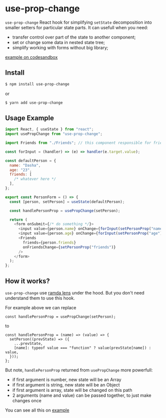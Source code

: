 # use-prop-change
`use-prop-change` React hook for simplifying `setState` decomposition into smaller setters for particular state parts.
It can usefull when you need:
- transfer control over part of the state to another component;
- set or change some data in nested state tree;
- simplify working with forms without big library;

[example on codesandbox](https://codesandbox.io/s/use-prop-change-example-n2lrr?file=/src/containers/UserForm.tsx)

## Install

```sh
$ npm install use-prop-change
```
or

```sh
$ yarn add use-prop-change
```

## Usage Example
```javascript
import React, { useState } from "react";
import usePropChange from "use-prop-change";

import Friends from "./Friends"; // this component responsible for friends field

const forInput = (handler) => (e) => handler(e.target.value);

const defaultPerson = {
  name: "Dasha",
  age: "23",
  friends: [
    /* whatever here */
  ],
};

export const PersonForm = () => {
  const [person, setPerson] = useState(defaultPerson);

  const handlePersonProp = usePropChange(setPerson);

  return (
    <form onSubmit={/* do something */}>
      <input value={person.name} onChange={forInput(setPersonProp("name"))} />
      <input value={person.age} onChange={forInput(setPersonProp("age"))} />
      <Friends
        friends={person.friends}
        onFriendsChange={setPersonProp("friends")}
      />
    </form>
  );
};
```

## How it works?
`use-prop-change` use [ramda lens](https://ramdajs.com/docs/#lens) under the hood.
But you don't need understand them to use this hook.

For example above we can replace
```
const handlePersonProp = usePropChange(setPerson);
```
to
```
const handlePersonProp = (name) => (value) => {
  setPerson((prevState) => ({
    ...prevState,
    [name]: typeof value === "function" ? value(prevState[name]) : value,
  }));
};
```
But note, `handlePersonProp` returned from `usePropChange` more powerfull:
- if first argument is number, new state will be an Array
- if first argument is string, new state will be an Object
- if first argument is array, state will be changed on this path
- 2 arguments (name and value) can be passed together, to just make changes once

You can see all this on [example](https://codesandbox.io/s/use-prop-change-example-n2lrr?file=/src/containers/UserForm.tsx)
